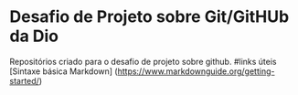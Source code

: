 # Desafio de Projeto sobre Git/GitHUb da Dio
Repositórios criado para o desafio de projeto sobre github.
#links úteis
[Sintaxe básica Markdown] (https://www.markdownguide.org/getting-started/)
